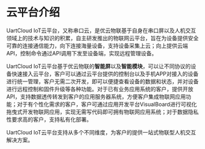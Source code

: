 # 云平台介绍

UartCloud IoT云平台，又称串口云，是优云物联基于自身在串口屏以及人机交互领域上的技术与知识的积累，自主研发推出的物联网云平台，旨在为设备提供安全可靠的连接通信能力，向下连接海量设备，支持设备采集上云；向上提供云端API，控制命令通过API调用下发至设备端，实现远程管理设备。

UartCloud IoT云平台基于优云物联的**智能屏**以及**智能模块**，可以让不同协议的设备快速接入云平台，客户可以通过云平台提供的控制台以及手机APP对接入的设备进行统一管理，客户无需二次开发，即可以便捷查看设备的数据和状态，并对设备进行远程控制和固件升级等各种功能。对于已有业务应用系统的客户，提供开放API，支持数据透传转发到客户的应用服务器系统，方便客户集成物联网应用功能；对于有个性化需求的客户，客户可通过应用开发平台VisualBoard进行可视化拖曳式开发物联网应用，实现无需写代码即可拥有物联网应用系统；对于数据隐私性要求高的客户，支持私有化部署。

UartCloud IoT云平台支持从多个不同维度，为客户的提供一站式物联型人机交互解决方案。

